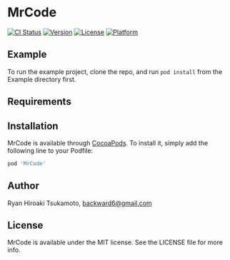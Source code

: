 # MrCode

[![CI Status](http://img.shields.io/travis/71241NW123CK/MrCode-Swift.svg?style=flat)](https://travis-ci.org/71241NW123CK/MrCode-Swift)
[![Version](https://img.shields.io/cocoapods/v/MrCode.svg?style=flat)](http://cocoapods.org/pods/MrCode)
[![License](https://img.shields.io/cocoapods/l/MrCode.svg?style=flat)](http://cocoapods.org/pods/MrCode)
[![Platform](https://img.shields.io/cocoapods/p/MrCode.svg?style=flat)](http://cocoapods.org/pods/MrCode)

## Example

To run the example project, clone the repo, and run `pod install` from the Example directory first.

## Requirements

## Installation

MrCode is available through [CocoaPods](http://cocoapods.org). To install
it, simply add the following line to your Podfile:

```ruby
pod 'MrCode'
```

## Author

Ryan Hiroaki Tsukamoto, backward6@gmail.com

## License

MrCode is available under the MIT license. See the LICENSE file for more info.

